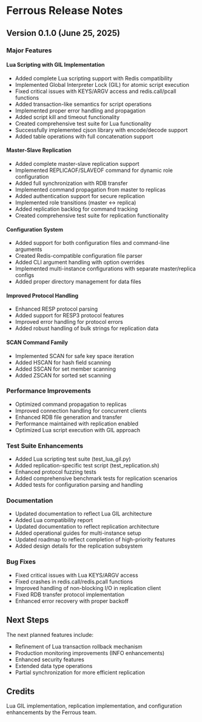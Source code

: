 # Ferrous Release Notes

## Version 0.1.0 (June 25, 2025)

### Major Features

#### Lua Scripting with GIL Implementation
- Added complete Lua scripting support with Redis compatibility
- Implemented Global Interpreter Lock (GIL) for atomic script execution
- Fixed critical issues with KEYS/ARGV access and redis.call/pcall functions
- Added transaction-like semantics for script operations
- Implemented proper error handling and propagation
- Added script kill and timeout functionality
- Created comprehensive test suite for Lua functionality
- Successfully implemented cjson library with encode/decode support
- Added table operations with full concatenation support

#### Master-Slave Replication
- Added complete master-slave replication support
- Implemented REPLICAOF/SLAVEOF command for dynamic role configuration
- Added full synchronization with RDB transfer
- Implemented command propagation from master to replicas
- Added authentication support for secure replication
- Implemented role transitions (master ↔ replica)
- Added replication backlog for command tracking
- Created comprehensive test suite for replication functionality

#### Configuration System
- Added support for both configuration files and command-line arguments
- Created Redis-compatible configuration file parser
- Added CLI argument handling with option overrides
- Implemented multi-instance configurations with separate master/replica configs
- Added proper directory management for data files

#### Improved Protocol Handling
- Enhanced RESP protocol parsing
- Added support for RESP3 protocol features
- Improved error handling for protocol errors
- Added robust handling of bulk strings for replication data

#### SCAN Command Family
- Implemented SCAN for safe key space iteration
- Added HSCAN for hash field scanning
- Added SSCAN for set member scanning
- Added ZSCAN for sorted set scanning

### Performance Improvements
- Optimized command propagation to replicas
- Improved connection handling for concurrent clients
- Enhanced RDB file generation and transfer
- Performance maintained with replication enabled
- Optimized Lua script execution with GIL approach

### Test Suite Enhancements
- Added Lua scripting test suite (test_lua_gil.py)
- Added replication-specific test script (test_replication.sh)
- Enhanced protocol fuzzing tests
- Added comprehensive benchmark tests for replication scenarios
- Added tests for configuration parsing and handling

### Documentation
- Updated documentation to reflect Lua GIL architecture
- Added Lua compatibility report
- Updated documentation to reflect replication architecture
- Added operational guides for multi-instance setup
- Updated roadmap to reflect completion of high-priority features
- Added design details for the replication subsystem

### Bug Fixes
- Fixed critical issues with Lua KEYS/ARGV access
- Fixed crashes in redis.call/redis.pcall functions
- Improved handling of non-blocking I/O in replication client
- Fixed RDB transfer protocol implementation
- Enhanced error recovery with proper backoff

## Next Steps
The next planned features include:
- Refinement of Lua transaction rollback mechanism
- Production monitoring improvements (INFO enhancements)
- Enhanced security features
- Extended data type operations
- Partial synchronization for more efficient replication

## Credits
Lua GIL implementation, replication implementation, and configuration enhancements by the Ferrous team.
